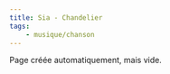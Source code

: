 ```yaml
---
title: Sia - Chandelier
tags:
    - musique/chanson
---
```


Page créée automatiquement, mais vide.
